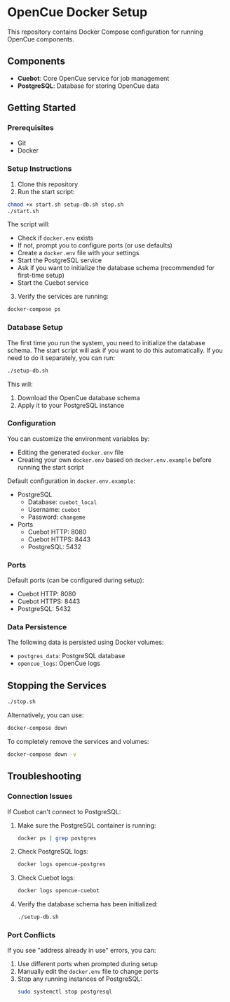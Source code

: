 # OpenCue Docker Setup

This repository contains Docker Compose configuration for running OpenCue components.

## Components

- **Cuebot**: Core OpenCue service for job management
- **PostgreSQL**: Database for storing OpenCue data

## Getting Started

### Prerequisites

- Git
- Docker

### Setup Instructions

1. Clone this repository
2. Run the start script:

```bash
chmod +x start.sh setup-db.sh stop.sh
./start.sh
```

The script will:
- Check if `docker.env` exists
- If not, prompt you to configure ports (or use defaults)
- Create a `docker.env` file with your settings
- Start the PostgreSQL service
- Ask if you want to initialize the database schema (recommended for first-time setup)
- Start the Cuebot service

3. Verify the services are running:

```bash
docker-compose ps
```

### Database Setup

The first time you run the system, you need to initialize the database schema. The start script will ask if you want to do this automatically. If you need to do it separately, you can run:

```bash
./setup-db.sh
```

This will:
1. Download the OpenCue database schema
2. Apply it to your PostgreSQL instance

### Configuration

You can customize the environment variables by:
- Editing the generated `docker.env` file
- Creating your own `docker.env` based on `docker.env.example` before running the start script

Default configuration in `docker.env.example`:

- PostgreSQL
  - Database: `cuebot_local`
  - Username: `cuebot`
  - Password: `changeme`
- Ports
  - Cuebot HTTP: 8080
  - Cuebot HTTPS: 8443
  - PostgreSQL: 5432

### Ports

Default ports (can be configured during setup):
- Cuebot HTTP: 8080
- Cuebot HTTPS: 8443
- PostgreSQL: 5432

### Data Persistence

The following data is persisted using Docker volumes:
- `postgres_data`: PostgreSQL database
- `opencue_logs`: OpenCue logs

## Stopping the Services

```bash
./stop.sh
```

Alternatively, you can use:
```bash
docker-compose down
```

To completely remove the services and volumes:
```bash
docker-compose down -v
```

## Troubleshooting

### Connection Issues

If Cuebot can't connect to PostgreSQL:

1. Make sure the PostgreSQL container is running:
   ```bash
   docker ps | grep postgres
   ```

2. Check PostgreSQL logs:
   ```bash
   docker logs opencue-postgres
   ```

3. Check Cuebot logs:
   ```bash
   docker logs opencue-cuebot
   ```

4. Verify the database schema has been initialized:
   ```bash
   ./setup-db.sh
   ```

### Port Conflicts

If you see "address already in use" errors, you can:

1. Use different ports when prompted during setup
2. Manually edit the `docker.env` file to change ports
3. Stop any running instances of PostgreSQL:
   ```bash
   sudo systemctl stop postgresql
   ``` 